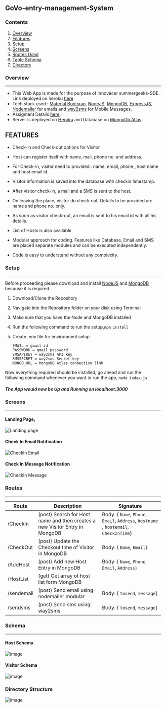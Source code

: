 ## GoVo-entry-management-System

### Contents
1. [Overview](#overview)
2. [Features](#FEATURES)
3. [Setup](#setup)
4. [Screens](#screens)
4. [Routes Used](#routes)
5. [Table Schema](#Schema)
6. [Directory](#Directory)



### Overview
---
+ This Web App is made for the purpose of innovacer summergeeks-SDE. Link deployed on heroku [here](https://api-express-testing.herokuapp.com/).
+ Tech stack used : [Material Bootsrap](https://mdbootstrap.com/), [NodeJS](https://nodejs.org/en/), [MongoDB](https://www.mongodb.com/), [ExpressJS](https://expressjs.com/), [Nodemailer](https://nodemailer.com/about/) for emails and [way2sms](https://www.way2sms.com) for Mobile Messages,
+ Assigment Details [here](https://summergeeks.in/static/assignments/summergeeks%202020%20-%20SDE%20Assignment.pdf).
+ Server is deployed on [Heroku](https://www.heroku.com) and Database on [MongoDb Atlas](https://www.mongodb.com/cloud/atlas)
## FEATURES
+ Check-in and Check-out options for Visitor
+ Host can register itself with name, mail, phone no. and address.
+ For Check-in, visitor need to provided : name, email, phone , host name and host email id.
+ Visitor information is saved into the database with checkin timestamp.
+ After visitor check-in, a mail and a SMS is sent to the host.
+ On leaving the place, visitor do check-out. Details to be provided are name and phone no. only.
+ As soon as visitor check-out, an email is sent to his email id with all his details.
+ List of Hosts is also available.

+ Modular approach for coding. Features like Database, Email and SMS are placed separate modules and can be executed independently.
+ Code is easy to understand without any complexity.


    

    
### Setup
---
Before proceeding please download and install [NodeJS](https://nodejs.org/en/download/) and [MongoDB](https://www.mongodb.com/download-center/community) because it is required.

1. Download/Clone the Repository
2. Navigate into the Repository folder on your disk using Terminal
3. Make sure that you have the Node and MongoDB installed
4. Run the following command to run the setup,`npm install`  
5. Create .env file for environment setup

	`EMAIL = gmail-id`<br>
`PASSWORD = gmail_password`<br>
`SMSAPIKEY = way2sms API key` <br>
`SMSSECRET = way2sms Secret key` <br>
`MONGO_URL = MongoDB Atlas connection link `     
    
Now everything required should be installed, go ahead and run the following command whenever you want to run the app,
`node index.js`
##### The App would now be Up and Running on localhost:3000
    
    
### Screens
---
#### Landing Page,
![Landing page](https://user-images.githubusercontent.com/31367960/70207098-ad906c80-174f-11ea-9d80-972d6daa6f53.png)

#### Check In Email Notification

![CheckIn Email](https://user-images.githubusercontent.com/31367960/70207211-15df4e00-1750-11ea-97bc-270e9dfb0011.png)

#### Check In Message Notification
![CheckIn Message](https://user-images.githubusercontent.com/31367960/70207308-69519c00-1750-11ea-82d6-668c61d24d95.png)



### Routes
---

| Route  | Description | Signature |
| ------------- | ------------- | ------------- |
| /CheckIn |(post) Search for Host name and then creates a new Visitor Entry in MongoDB | Body: { `Name`, `Phone`, `Email`, `Address`, `hostname` , `hostemail`, `CheckInTime`} |
| /CheckOut |(post) Update the Checkout time of Visitor in MongoDB  | Body: { `Name`, `Email`} |
| /AddHost |(post) Add new Host Entry in MongoDB  | Body: { `Name`, `Phone`, `Email`, `Address`} |
| /HostList |(get) Get array of host list form MongoDB  |  |
| /sendemail |(post) Send email using nodemailer modular  | Body: { `tosend`, `message`} |
| /sendsms |(post) Send sms using way2sms  | Body: { `tosend`, `message`} |


### Schema
---
#### Host Schema
![image](https://user-images.githubusercontent.com/31367960/70206502-c6981e00-174d-11ea-905f-f4dc4e995a6f.png)

#### Visitor Schema
![image](https://user-images.githubusercontent.com/31367960/70206580-03fcab80-174e-11ea-9e5c-c3a0859a0b68.png)

### Directory Structure 
![image](https://user-images.githubusercontent.com/31367960/70207693-86d33580-1751-11ea-8066-00761b2cb1f1.png)

